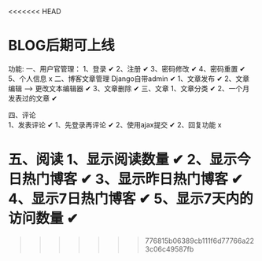 <<<<<<< HEAD
# BLOG后期可上线
功能:
一、用户官管理：
    1、登录               ✔
    2、注册               ✔
    3、密码修改           ✔
    4、密码重置           ✔
    5、个人信息           x
二、博客文章管理 
	Django自带admin       ✔
		1、文章发布       ✔
		2、文章编辑 --> 更改文本编辑器  ✔
		3、文章删除	      ✔
三、文章
	1、文章分类           ✔
	2、一个月发表过的文章 ✔

四、评论                  
    1、发表评论           ✔
		1、先登录再评论   ✔
		2、使用ajax提交   ✔
	2、回复功能           x
 
五、阅读 
	1、显示阅读数量       ✔
	2、显示今日热门博客   ✔
	3、显示昨日热门博客   ✔
	4、显示7日热门博客    ✔
	5、显示7天内的访问数量 ✔
=======

>>>>>>> 776815b06389cb111f6d77766a223c06c49587fb
